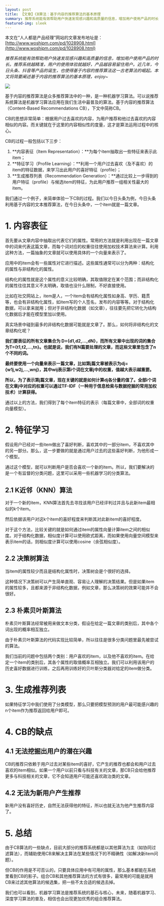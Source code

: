 ```yaml
---
layout: post
title: 【文章】CB算法：基于内容的推荐算法的基本原理
summary: 推荐系统能有效帮助用户快速发现感兴趣和高质量的信息，增加用户使用产品的时长。推荐系统越精准，用户的使用体验就越好，产品越容易留住用户。近几年，今日头条、抖音等产品的诞生，也使得基于内容的推荐算法这一古老算法的崛起。本文将简要阐述基于内容的推荐算法的基本原理，enjoy~
featured-img: sleek
---
```


本文在“人人都是产品经理”网站的文章发布地址是：[http://www.woshipm.com/pd/1028908.html](http://www.woshipm.com/pd/1028908.html)

*推荐系统能有效帮助用户快速发现感兴趣和高质量的信息，增加用户使用产品的时长。推荐系统越精准，用户的使用体验就越好，产品越容易留住用户。近几年，今日头条、抖音等产品的诞生，也使得基于内容的推荐算法这一古老算法的崛起。本文将简要阐述基于内容的推荐算法的基本原理，enjoy~*

![](https://i.imgur.com/j1yCDyu.png)

基于内容的推荐算法是众多推荐算法中的一种，是一种机器学习算法。可以说推荐系统算法是机器学习算法应用在我们生活中最普及的算法。基于内容的推荐算法（Content-Based Recommendations CB），下文中简称CB。

CB的思想非常简单：根据用户过去喜欢的内容，为用户推荐和他过去喜欢的内容相似的内容。而关键就在于这里的内容相似性的度量，这才是算法运用过程中的核心。

CB的过程一般包括以下三步：

1. **内容表征（Item Representation）：**为每个item抽取出一些特征来表示此item；
2. **特征学习（Profile Learning）：**利用一个用户过去喜欢（及不喜欢）的item的特征数据，来学习出此用户的喜好特征（profile）；
3. **生成推荐列表（Recommendation Generation）：**通过比较上一步得到的用户特征（profile）与候选item的特征，为此用户推荐一组相关性最大的item。

我们通过一个例子，来简单体验一下CB的过程。我们以今日头条为例，今日头条利用基于内容的文本推荐算法，在今日头条中，一个item就是一篇文章。

# 1. 内容表征 #

首先要从文章内容中抽取出代表它们的属性。常用的方法就是利用出现在一篇文章中的词来代表这篇文章，而每个词对应的权重往往使用加权技术算法来计算。利用这种方法，一篇抽象的文章就可以使用具体的一个向量来表示了。

应用中的item会有一些属性对它进行描述。这些属性通常可以分为两种：结构化的属性与非结构化的属性。

结构化的属性就是这个属性的意义比较明确，其取值限定在某个范围；而非结构化的属性往往其意义不太明确，取值也没什么限制，不好直接使用。

比如在社交网站上，item是人，一个item会有结构化属性如身高、学历、籍贯等，也会有非结构化属性，如item写的个人签名，发布的内容等等。对于结构化数据，可以拿来就用；但对于非结构化数据（如文章），往往要先把它转化为结构化数据后才能在模型里加以使用。

真实场景中碰到最多的非结构化数据可能就是文章了。那么，如何将非结构化的文章结构化呢？

**我们要表征的所有文章集合为 D={d1,d2,...,dN}，而所有文章中出现的词的集合为T={t1,t2,...,tn}。也就是说，我们有N篇要处理的文章，而这些文章里包含了n个不同的词。**

**最终要使用一个向量来表示一篇文章，比如第j篇文章被表示为dj={w1j,w2j,...,wnj}，其中wij表示第i个词在文章j中的权重，值越大表示越重要。**

**所以，为了表示第j篇文章，现在关键的就是如何计算dj各分量的值了。全部i个词在文章j中对应的权重可以通过TF-IDF（一种用于信息检索与数据挖掘的常用加权技术）计算获得。**

通过以上的方法，我们得到了每个item特征的表示（每篇文章中，全部词的权重向量模型）。

# 2. 特征学习 #

假设用户已经对一些item做出了喜好判断，喜欢其中的一部分item，不喜欢其中的另一部分。那么，这一步要做的就是通过用户过去的这些喜好判断，为他形成一个模型。

通过这个模型，就可以判断用户是否会喜欢一个新的item。所以，我们要解决的是一个有监督的分类问题，这里可以采用一些机器学习的分类算法。

## 2.1 K近邻（KNN）算法 ##

对于一个新的item，KNN算法首先去寻找该用户已经评判过并且与此新item最相似的k个item。

然后依据该用户对这k个item的喜好程度来判断其对此新item的喜好程度。

对于这个方法，比较关键的就是如何通过item的属性向量计算item之间的相似度。对于结构化数据，相似度计算可以使用欧式距离，而如果使用向量空间模型来表示item的话，则相似度计算可以使用cosine（余弦相似度）。

## 2.2 决策树算法 ##

当item的属性较少而且是结构化属性时，决策树会是个很好的选择。

这种情况下决策树可以产生简单直观、容易让人理解的决策结果。但是如果item的属性较多，且都来源于非结构化数据，例如文章，那么决策树的效果可能并不会很好。

## 2.3 朴素贝叶斯算法 ##

朴素贝叶斯算法经常被用来做文本分类，假设在给定一篇文章的类别后，其中各个词出现的概率相互独立。

由于朴素贝叶斯算法的代码实现比较简单，所以往往是很多分类问题里最先被尝试的算法。

我们当前的问题中包括两个类别：用户喜欢的item，以及他不喜欢的item。在给定一个item的类别后，其各个属性的取值概率互相独立。我们可以利用该用户的历史喜好数据进行训练，之后再用训练好的贝叶斯分类器对给定的item做分类。

# 3. 生成推荐列表 #

如果特征学习中我们使用了分类模型，那么只要把模型预测的用户最可能感兴趣的n个item作为推荐返回给用户即可。

# 4. CB的缺点 #

## 4.1 无法挖掘出用户的潜在兴趣 ##

CB的推荐只依赖于用户过去对某些item的喜好，它产生的推荐也都会和用户过去喜欢的item相似。如果一个用户以前只看与科技有关的文章，那CB只会给他推荐更多与科技相关的文章，它不会知道用户可能还喜欢政治类的文章。

## 4.2 无法为新用户产生推荐 ##

新用户没有喜好历史，自然无法获得他的特征，所以也就无法为他产生推荐内容了。

# 5. 总结 #

由于CB算法的一些缺点，目前大部分的推荐系统都是以其他算法为主（如协同过滤算法），而辅助使用CB来解决主算法在某些情况下的不精确性（如解决新item问题）。

但CB的作用是不可否认的，只要具体应用中有可用的属性，那么基本都能在系统里看到CB的影子。组合CB和其他推荐算法的方式有很多，最常用的可能是就用CB来过滤其他算法的候选集，把一些不太合适的候选去掉。

我们也可以看到，机器学习算法是推荐系统的基石与核心，未来，随着机器学习、深度学习算法的普及，相信也会出现更加优秀的组合推荐算法。






